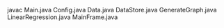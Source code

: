 javac Main.java Config.java Data.java DataStore.java GenerateGraph.java LinearRegression.java MainFrame.java
